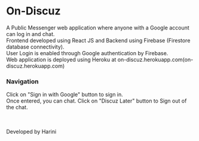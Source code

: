 # On-Discuz

A Public Messenger web application where anyone with a Google account can log in and chat. <br/>
Frontend developed using React JS and Backend using Firebase (Firestore database connectivity). <br/>
User Login is enabled through Google authentication by Firebase. <br/>
Web application is deployed using Heroku at on-discuz.herokuapp.com(on-discuz.herokuapp.com)

### Navigation

Click on "Sign in with Google" button to sign in. <br/>
Once entered, you can chat. Click on "Discuz Later" button to Sign out of the chat.

<br/>
<br/>
Developed by Harini
